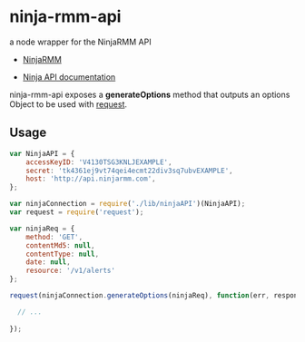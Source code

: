 # ninja-rmm-api
a node wrapper for the NinjaRMM API

* [NinjaRMM](http://ninjarmm.com)

* [Ninja API documentation](https://ninjaresources.s3.amazonaws.com/PublicApi/0.1.2/NinjaRMM%20Public%20API%20v0.1.2.pdf)

ninja-rmm-api exposes a **generateOptions** method that outputs an options Object to be used with [request](https://github.com/request/request).

## Usage

```js
var NinjaAPI = {
    accessKeyID: 'V4130TSG3KNLJEXAMPLE',
    secret: 'tk4361ej9vt74qei4ecmt22div3sq7ubvEXAMPLE',
    host: 'http://api.ninjarmm.com',
};

var ninjaConnection = require('./lib/ninjaAPI')(NinjaAPI);
var request = require('request');

var ninjaReq = {
    method: 'GET',
    contentMd5: null,
    contentType: null,
    date: null,
    resource: '/v1/alerts'
};

request(ninjaConnection.generateOptions(ninjaReq), function(err, response, data) {

  // ...
  
});
```
